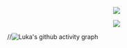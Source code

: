 <p align="center">
  <img src="https://skillicons.dev/icons?i=dotnet,ts" />
</p>

<p align="center">
  <img src="https://github-readme-stats.vercel.app/api/top-langs/?username=luka-casey&layout=compact&theme=tokyonight" />
</p>

//![Luka's github activity graph](https://github-readme-activity-graph.vercel.app/graph?username=luka-casey&theme=tokyo-night)
